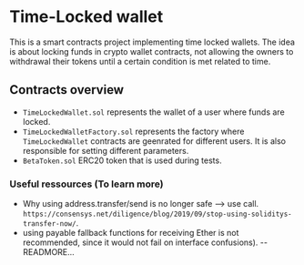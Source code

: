 # Time-Locked wallet

This is a smart contracts project implementing time locked wallets.
The idea is about locking funds in crypto wallet contracts, not allowing the owners to withdrawal their tokens until a certain condition is met related to time.

## Contracts overview

- `TimeLockedWallet.sol` represents the wallet of a user where funds are locked.
- `TimeLockedWalletFactory.sol` represents the factory where `TimeLockedWallet` contracts are geenrated for different users. It is also responsible for setting different parameters.
- `BetaToken.sol` ERC20 token that is used during tests.


### Useful ressources (To learn more)

- Why using address.transfer/send is no longer safe --> use call. `https://consensys.net/diligence/blog/2019/09/stop-using-soliditys-transfer-now/`.
- using payable fallback functions for receiving Ether is not recommended, since it would not fail on interface confusions). -- READMORE...
